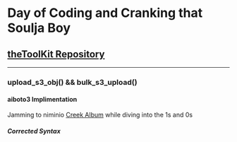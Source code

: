# Day of Coding and Cranking that Soulja Boy

## [theToolKit Repository](https://github.com/scondo-prof/theToolKit)

---

### upload_s3_obj() && bulk_s3_upload()

#### aiboto3 Implimentation

Jamming to niminio [Creek Album](https://open.spotify.com/album/4wFyqyU8erSQITJyyoUOhk?si=zZrugydLRbeWFs3XlQWiAw) while diving into the 1s and 0s

##### Corrected Syntax
